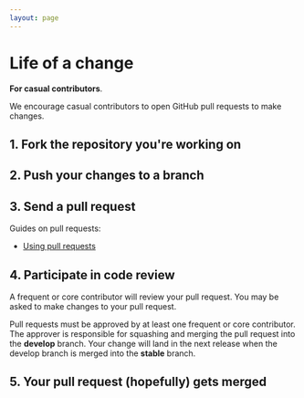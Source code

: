```yaml
---
layout: page
---
```


# Life of a change

**For casual contributors**.

We encourage casual contributors to open GitHub pull requests to make changes.

## 1. Fork the repository you're working on

## 2. Push your changes to a branch

## 3. Send a pull request

Guides on pull requests:

- [Using pull requests](https://help.github.com/articles/using-pull-requests/)

## 4. Participate in code review

A frequent or core contributor will review your pull request. You may be asked to make changes to your pull request.

Pull requests must be approved by at least one frequent or core contributor. The approver is responsible for squashing and merging the pull request into the **develop** branch. Your change will land in the next release when the develop branch is merged into the **stable** branch.

## 5. Your pull request (hopefully) gets merged
